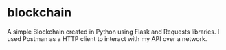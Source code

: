 # blockchain

A simple Blockchain created in Python using Flask and Requests libraries. I used Postman as a HTTP client to interact with my API over a network. 
